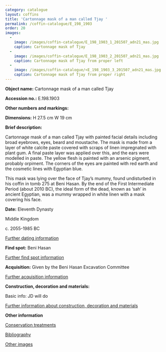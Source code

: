```yaml
---
category: catalogue
layout: coffins
title: 'Cartonnage mask of a man called Tjay '
permalink: /coffin-catalogue/E_198_1903
order: 20
images: 
  -
    image: /images/coffin-catalogue/E_198_1903_1_201507_adn21_mas.jpg
    caption: Cartonnage mask of Tjay
  -
    image: /images/coffin-catalogue/E_198_1903_2_201507_adn21_mas.jpg
    caption: Cartonnage mask of Tjay from proper left
  -
    image: /images/coffin-catalogue/<E_198_1903_3_201507_adn21_mas.jpg
    caption: Cartonnage mask of Tjay from proper right
---
```


**Object name:** 
Cartonnage mask of a man called Tjay 

**Accession no.:** 
E.198.1903

**Other numbers and markings:**
<other numbers etc.>

**Dimensions:** 
H 27.5 cm
W 19 cm

**Brief description:** 

Cartonnage mask of a man called Tjay with painted facial details including broad eyebrows, eyes, beard and moustache. The mask is made from a layer of white calcite paste covered with scraps of linen impregnated with plant gum. A final paste layer was applied over this, and the ears were modelled in paste. The yellow flesh is painted with an arsenic pigment, probably orpiment. The corners of the eyes are painted with red earth and the cosmetic lines with Egyptian blue.

This mask was lying over the face of Tjay’s mummy, found undisturbed in his coffin in tomb 275 at Beni Hasan. By the end of the First Intermediate Period (about 2010 BC), the ideal form of the dead, known as ‘sah’ in ancient Egyptian, was a mummy wrapped in white linen with a mask covering his face.

**Date:**
Eleventh Dynasty

Middle Kingdom

c. 2055-1985 BC

[Further dating information](/catalogue_extras/E_198_1903_dating)

**Find spot:**
Beni Hasan

[Further find spot information](/catalogue_extras/E_198_1903_findspot)

**Acquisition:**
Given by the Beni Hasan Excavation Committee 

[Further acquisition information](/catalogue_extras/E_198_1903_acquisition)

**Construction, decoration and materials:**

Basic info: JD will do

[Further information about construction, decoration and materials](/catalogue_extras/E_198_1903_materials)


**Other information**

[Conservation treatments](/catalogue_extras/E_198_1903_conservation)

[Bibliography](/catalogue_extras/E_198_1903_bibliography)

[Other images](/catalogue_extras/E_198_1903_imagesheet)

